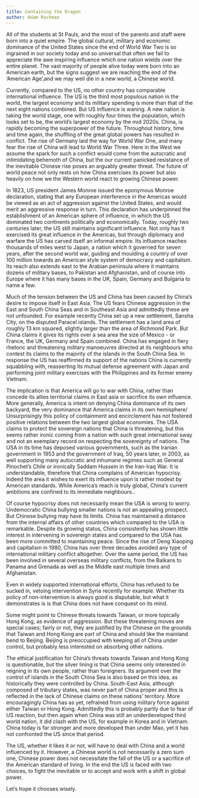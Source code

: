 ```yaml
---
title: Containing the Dragon
author: Adam Rachman
---
```


All of the students at St Pauls, and the most of the parents and staff were born into a quiet empire. The global cultural, military and economic dominance of the United States since the end of World War Two is so ingrained in our society today and so universal that often we fail to appreciate the awe inspiring influence which one nation wields over the entire planet. The vast majority of people alive today were born into an American earth, but the signs suggest we are reaching the end of the ‘American Age’,and we may well die in a new world, a Chinese world.

Currently, compared to the US, no other country has comparable international influence. The US is the third most populous nation in the world, the largest economy and its military spending is more than that of the next eight nations combined. But US influence is waning. A new nation is taking the world stage, one with roughly four times the population, which looks set to be, the world’s largest economy by the mid 2020s. China, is rapidly becoming the superpower of the future. Throughout history, time and time again, the shuffling of the great global powers has resulted in conflict. The rise of Germany laid the way for World War One, and many fear the rise of China will lead to World War Three. Here in the West we assume the spark for such a conflict would come from the autocratic and intimidating behemoth of China, but the our current panicked resistance of the inevitable Chinese rise poses an arguably greater threat. The future of world peace not only rests on how China exercises its power but also heavily on how we the Western world react to  growing Chinese power.

In 1823, US president James Monroe issued the eponymous Monroe declaration, stating that any European interference in the Americas would be viewed as an act of aggression against the United States, and would merit an aggressive response in turn. This declaration has underpinned the establishment of an American sphere of influence, in which the US dominated two continents  politically and economically. Today, roughly two centuries later, the US still maintains significant influence. Not only has it exercised its great influence in the Americas, but through diplomacy and warfare the US has carved itself an informal empire. Its influence reaches thousands of miles west to Japan, a nation which it governed for seven years, after the second world war, guiding and moulding a country of over 100 million towards an American style system of democracy and capitalism. Its reach also extends east to the Arabian peninsula where it maintains dozens of military bases, to Pakistan and Afghanistan, and of course into Europe where it has many bases in the UK, Spain, Germany and Bulgaria to name a few.  

Much of the tension between the US and China has been caused by China’s desire to impose itself in East Asia. The US fears Chinese aggression in the East and South China Seas and in Southeast Asia and admittedly these are not unfounded. For example recently China set up a new settlement, Sansha City, on the disputed Paracel islands. The settlement has a land area of roughly 13 km squared, slightly larger than the area of Richmond Park. But China claims it gives its rights over a sea area the size of  Mexico - or France, the UK, Germany and Spain combined. China has engaged in fiery rhetoric and threatening military manoeuvres directed at its neighbours who contest its claims to the majority of the islands in the South China Sea. In response the US has reaffirmed its support of the nations China is currently squabbling with, reasserting its mutual defense agreement with Japan and performing joint military exercises with the Philippines and its former enemy Vietnam.

The implication is that America will go to war with China, rather than concede its allies territorial claims in East asia or sacrifice its own influence. More generally, America is intent on denying China dominance of its own backyard, the very dominance that America claims in its own hemisphere/ Unsurprisingly this policy of containment and encirclement has not fostered positive relations between the two largest global economies. The USA claims to protect the sovereign nations that China is threatening, but this seems rather ironic coming from a nation with such great international sway and not an exemplary record on respecting the sovereignty of nations. The USA in its time has deposed various governments, such as the Iranian government in 1953 and the government of Iraq, 50 years later, in 2003, as well supporting many autocratic and inhumane regimes such as General Pinochet’s Chile or ironically Saddam Hussein in the Iran-Iraq War. It is understandable, therefore that China complains of American hypocrisy. Indeed the area it wishes to exert its influence upon is rather modest by American standards. While America’s reach is truly global, China‘s current ambitions are confined to its immediate neighbours..

Of course hypocrisy does not necessarily mean the USA is wrong to worry. Undemocratic China bullying smaller nations is not an appealing prospect. But Chinese bullying may have its limits. China has maintained a distance from the internal affairs of other countries which compared to the USA is remarkable. Despite its growing status, China consistently has shown little interest in intervening in sovereign states and compared to the USA has been more committed to maintaining peace. Since the rise of Deng Xiaoping and capitalism in 1980, China has over three decades avoided any type of international military conflict altogether. Over the same period, the US has been involved in several overseas military conflicts, from the Balkans to Panama and Grenada as well as the Middle east multiple times and Afghanistan.

Even in widely supported international efforts, China has refused to be sucked in, vetoing intervention in Syria recently for example. Whether its policy of non-intervention is always good is disputable, but what it demonstrates is is that China does not have conquest on its mind.

Some might point to Chinese threats towards Taiwan, or more topically Hong Kong, as evidence of aggression. But these threatening moves are special cases; fairly or not, they are justified by the Chinese on the grounds that Taiwan and Hong Kong are part of China and should like the mainland bend to Beijing. Beijing is preoccupied with keeping all of China under control, but probably less interested on absorbing other nations.

The ethical justification for China’s threats towards Taiwan and Hong Kong is questionable, but the silver lining is that China seems only interested in reigning in its own people, rather than foreigners. Its argument over the control of islands in the South China Sea is also based on this idea, as historically they were controlled by China. South-East Asia, although composed of tributary states, was never part of China proper and this is reflected in the lack of Chinese claims on these nations’ territory. More encouragingly China has as yet, refrained from using military force against either Taiwan or Hong Kong. Admittedly this is probably partly due to fear of US reaction, but then again when China was still an underdeveloped third world nation, it did clash with the US, for example in Korea and in Vietnam. China today is far stronger and more developed than under Mao, yet it has not confronted the US since that period.

The US, whether it likes it or not, will have to deal with China and a world influenced by it. However, a Chinese world is not necessarily a zero sum one, Chinese power does not necessitate the fall of the US or a sacrifice of the American standard of living. In the end the US is faced with two choices, to fight the inevitable or to accept and work with a shift in global power.

Let’s hope it chooses wisely.

